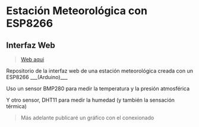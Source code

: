 # Estación Meteorológica con ESP8266
## Interfaz Web 

> <a href="http://ledemar.ddns.net/meteo" target="_new">Web aqui</a>


<p>Repositorio de la interfaz web de una estación meteorológica creada con un ESP8266 ___(Arduino)___ </p>
<p>Uso un sensor BMP280 para medir la temperatura y la presión atmosférica</p>
<p>Y otro sensor, DHT11 para medir la humedad (y también la sensación térmica)</p>

> Más adelante publicaré un gráfico con el conexionado

